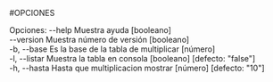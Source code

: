 #OPCIONES

Opciones:
      --help     Muestra ayuda                                        [booleano]     
      --version  Muestra número de versión                            [booleano]     
  -b, --base     Es la base de la tabla de multiplicar                  [número]     
  -l, --listar   Muestra la tabla en consola       [booleano] [defecto: "false"]     
  -h, --hasta    Hasta que multiplicacion mostrar       [número] [defecto: "10"]   